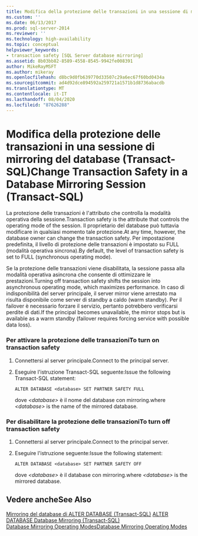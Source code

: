 ```yaml
---
title: Modifica della protezione delle transazioni in una sessione di mirroring del database (Transact-SQL) | Microsoft Docs
ms.custom: ''
ms.date: 06/13/2017
ms.prod: sql-server-2014
ms.reviewer: ''
ms.technology: high-availability
ms.topic: conceptual
helpviewer_keywords:
- transaction safety [SQL Server database mirroring]
ms.assetid: 8b03bb82-8589-4558-8545-9942fe008391
author: MikeRayMSFT
ms.author: mikeray
ms.openlocfilehash: d8bc9d0fb639770d33507c29a6ec67f60bd0434a
ms.sourcegitcommit: ad4d92dce894592a259721a1571b1d8736abacdb
ms.translationtype: MT
ms.contentlocale: it-IT
ms.lasthandoff: 08/04/2020
ms.locfileid: "87626288"
---
```

# <a name="change-transaction-safety-in-a-database-mirroring-session-transact-sql"></a><span data-ttu-id="e9da5-102">Modifica della protezione delle transazioni in una sessione di mirroring del database (Transact-SQL)</span><span class="sxs-lookup"><span data-stu-id="e9da5-102">Change Transaction Safety in a Database Mirroring Session (Transact-SQL)</span></span>
  <span data-ttu-id="e9da5-103">La protezione delle transazioni è l'attributo che controlla la modalità operativa della sessione.</span><span class="sxs-lookup"><span data-stu-id="e9da5-103">Transaction safety is the attribute that controls the operating mode of the session.</span></span> <span data-ttu-id="e9da5-104">Il proprietario del database può tuttavia modificare in qualsiasi momento tale protezione.</span><span class="sxs-lookup"><span data-stu-id="e9da5-104">At any time, however, the database owner can change the transaction safety.</span></span> <span data-ttu-id="e9da5-105">Per impostazione predefinita, il livello di protezione delle transazioni è impostato su FULL (modalità operativa sincrona).</span><span class="sxs-lookup"><span data-stu-id="e9da5-105">By default, the level of transaction safety is set to FULL (synchronous operating mode).</span></span>  
  
 <span data-ttu-id="e9da5-106">Se la protezione delle transazioni viene disabilitata, la sessione passa alla modalità operativa asincrona che consente di ottimizzare le prestazioni.</span><span class="sxs-lookup"><span data-stu-id="e9da5-106">Turning off transaction safety shifts the session into asynchronous operating mode, which maximizes performance.</span></span> <span data-ttu-id="e9da5-107">In caso di indisponibilità del server principale, il server mirror viene arrestato ma risulta disponibile come server di standby a caldo (warm standby). Per il failover è necessario forzare il servizio, pertanto potrebbero verificarsi perdite di dati.</span><span class="sxs-lookup"><span data-stu-id="e9da5-107">If the principal becomes unavailable, the mirror stops but is available as a warm standby (failover requires forcing service with possible data loss).</span></span>  
  
### <a name="to-turn-on-transaction-safety"></a><span data-ttu-id="e9da5-108">Per attivare la protezione delle transazioni</span><span class="sxs-lookup"><span data-stu-id="e9da5-108">To turn on transaction safety</span></span>  
  
1.  <span data-ttu-id="e9da5-109">Connettersi al server principale.</span><span class="sxs-lookup"><span data-stu-id="e9da5-109">Connect to the principal server.</span></span>  
  
2.  <span data-ttu-id="e9da5-110">Eseguire l'istruzione Transact-SQL seguente:</span><span class="sxs-lookup"><span data-stu-id="e9da5-110">Issue the following Transact-SQL statement:</span></span>  
  
    ```  
    ALTER DATABASE <database> SET PARTNER SAFETY FULL  
    ```  
  
     <span data-ttu-id="e9da5-111">dove *\<database>* è il nome del database con mirroring.</span><span class="sxs-lookup"><span data-stu-id="e9da5-111">where *\<database>* is the name of the mirrored database.</span></span>  
  
### <a name="to-turn-off-transaction-safety"></a><span data-ttu-id="e9da5-112">Per disabilitare la protezione delle transazioni</span><span class="sxs-lookup"><span data-stu-id="e9da5-112">To turn off transaction safety</span></span>  
  
1.  <span data-ttu-id="e9da5-113">Connettersi al server principale.</span><span class="sxs-lookup"><span data-stu-id="e9da5-113">Connect to the principal server.</span></span>  
  
2.  <span data-ttu-id="e9da5-114">Eseguire l'istruzione seguente:</span><span class="sxs-lookup"><span data-stu-id="e9da5-114">Issue the following statement:</span></span>  
  
    ```  
    ALTER DATABASE <database> SET PARTNER SAFETY OFF  
    ```  
  
     <span data-ttu-id="e9da5-115">dove *\<database>* è il database con mirroring.</span><span class="sxs-lookup"><span data-stu-id="e9da5-115">where *\<database>* is the mirrored database.</span></span>  
  
## <a name="see-also"></a><span data-ttu-id="e9da5-116">Vedere anche</span><span class="sxs-lookup"><span data-stu-id="e9da5-116">See Also</span></span>  
 <span data-ttu-id="e9da5-117">[Mirroring del database di ALTER DATABASE &#40;Transact-SQL&#41;](/sql/t-sql/statements/alter-database-transact-sql-database-mirroring) </span><span class="sxs-lookup"><span data-stu-id="e9da5-117">[ALTER DATABASE Database Mirroring &#40;Transact-SQL&#41;](/sql/t-sql/statements/alter-database-transact-sql-database-mirroring) </span></span>  
 [<span data-ttu-id="e9da5-118">Database Mirroring Operating Modes</span><span class="sxs-lookup"><span data-stu-id="e9da5-118">Database Mirroring Operating Modes</span></span>](database-mirroring-operating-modes.md)  
  
  
